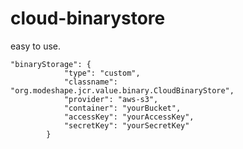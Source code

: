 cloud-binarystore
=================

easy to use.

	"binaryStorage": {
	            "type": "custom",
	            "classname": "org.modeshape.jcr.value.binary.CloudBinaryStore",
	            "provider": "aws-s3",
	            "container": "yourBucket",
	            "accessKey": "yourAccessKey",
	            "secretKey": "yourSecretKey"
	        }